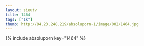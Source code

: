 ```yaml
--- 
layout: sieutv
title: 1464
tags: ["1k"]
thumb: http://94.23.248.219/absoluporn-1/image/002/1464.jpg
---
```

{% include absoluporn key="1464" %} 
